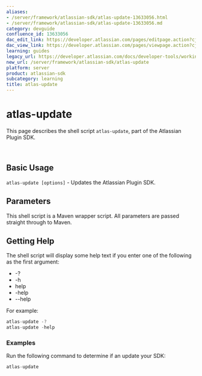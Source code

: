 ```yaml
---
aliases:
- /server/framework/atlassian-sdk/atlas-update-13633056.html
- /server/framework/atlassian-sdk/atlas-update-13633056.md
category: devguide
confluence_id: 13633056
dac_edit_link: https://developer.atlassian.com/pages/editpage.action?cjm=wozere&pageId=13633056
dac_view_link: https://developer.atlassian.com/pages/viewpage.action?cjm=wozere&pageId=13633056
learning: guides
legacy_url: https://developer.atlassian.com/docs/developer-tools/working-with-the-sdk/command-reference/atlas-update
new_url: /server/framework/atlassian-sdk/atlas-update
platform: server
product: atlassian-sdk
subcategory: learning
title: atlas-update
---
```

# atlas-update

This page describes the shell script `atlas-update`, part of the Atlassian Plugin SDK.

 

## Basic Usage

`atlas-update [options]` - Updates the Atlassian Plugin SDK.

## Parameters

This shell script is a Maven wrapper script. All parameters are passed straight through to Maven.

## Getting Help

The shell script will display some help text if you enter one of the following as the first argument:

-   -?
-   -h
-   help
-   -help
-   --help

For example:

``` javascript
atlas-update -?
atlas-update -help
```

### Examples

Run the following command to determine if an update your SDK:

``` javascript
atlas-update
```





















































































































































